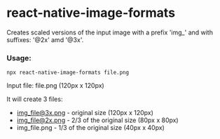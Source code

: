 # react-native-image-formats

Creates scaled versions of the input image with a prefix 'img_' and with suffixes: '@2x' amd '@3x'.


### Usage:
```
npx react-native-image-formats file.png
```
Input file: file.png (120px x 120px)

It will create 3 files: 
 - img_file@3x.png - original size (120px x 120px)
 - img_file@2x.png - 2/3 of the original size (80px x 80px)
 - img_file.png - 1/3 of the original size (40px x 40px)